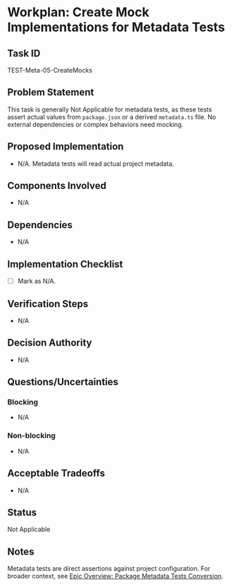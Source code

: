 # Workplan: Create Mock Implementations for Metadata Tests

## Task ID
TEST-Meta-05-CreateMocks

## Problem Statement
This task is generally Not Applicable for metadata tests, as these tests assert actual values from `package.json` or a derived `metadata.ts` file. No external dependencies or complex behaviors need mocking.

## Proposed Implementation
- N/A. Metadata tests will read actual project metadata.

## Components Involved
- N/A

## Dependencies
- N/A

## Implementation Checklist
- [ ] Mark as N/A.

## Verification Steps
- N/A

## Decision Authority
- N/A

## Questions/Uncertainties
### Blocking
- N/A
### Non-blocking
- N/A

## Acceptable Tradeoffs
- N/A

## Status
Not Applicable

## Notes
Metadata tests are direct assertions against project configuration.
For broader context, see [Epic Overview: Package Metadata Tests Conversion](../../docs/planning/workplans/TEST-MetadataTests.md).